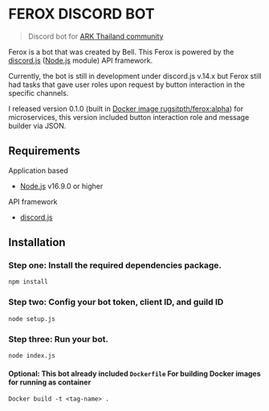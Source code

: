 # FEROX DISCORD BOT
> Discord bot for [ARK Thailand community](https://discord.com/invite/TrPaG7qw8s)

Ferox is a bot that was created by Bell. This Ferox is powered by the [discord.js](https://github.com/discordjs/discord.js/) ([Node.js](https://nodejs.org/en/) module) API framework.

Currently, the bot is still in development under discord.js v.14.x but Ferox still had tasks that gave user roles upon request by button interaction in the specific channels.

I released version 0.1.0 (built in [Docker image rugsitpth/ferox:alpha](https://hub.docker.com/)) for microservices, this version included button interaction role and message builder via JSON.

## Requirements
Application based
- [Node.js](https://nodejs.org/en/) v16.9.0 or higher

API framework
- [discord.js](https://github.com/discordjs/discord.js/)

## Installation
### Step one: Install the required dependencies package.
```
npm install
```
### Step two: Config your bot token, client ID, and guild ID
```
node setup.js
```
### Step three: Run your bot.
```
node index.js
```
#### Optional: This bot already included `Dockerfile` For building Docker images for running as container
```
Docker build -t <tag-name> .
```